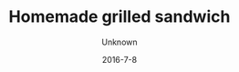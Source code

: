 ---
title: 'Homemade grilled sandwich'
description: 'Choose between: ham and cheese -- pesto, mushroom, red-onions, and cheese -- pesto, parma ham, red-onions, and cheese'
image: 03353a85470dcbbb57a5c91b8ebf705923ab09dd
price: '45'
size: '1'
color: '#ffffff'
category: snacks
tags: 'Snacks,Breakfast'
meta:
    id: 20831302bf662b71976e81fba132bfda1acd5f35
    parentId: f20f57fa9c3d8bff0902cfb33f350091a3a48d51
    language: en
date: '2016-7-8'
author: Unknown
---
